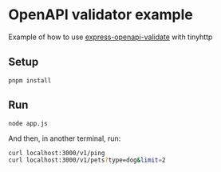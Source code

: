 # OpenAPI validator example

Example of how to use [express-openapi-validate](https://github.com/Hilzu/express-openapi-validate) with tinyhttp

## Setup

```shell
pnpm install
```

## Run
```shell
node app.js
```

And then, in another terminal, run:
```sh
curl localhost:3000/v1/ping
curl localhost:3000/v1/pets?type=dog&limit=2
```